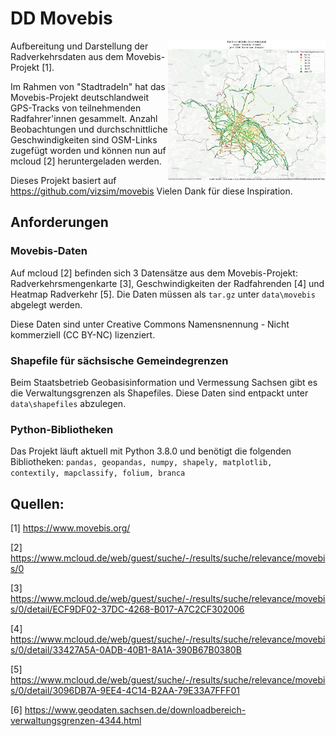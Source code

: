 # DD Movebis

<a href="https://raw.githubusercontent.com/Oi-sin/ddmovebis/main/assets/geschwindigkeiten_2020_25_Dresden.png"><img align="right" width="50%" src="assets/geschwindigkeiten_2020_25_Dresden.png" title="Sample output image" alt="2020 data for Dresden"></a>

Aufbereitung und Darstellung der Radverkehrsdaten aus dem Movebis-Projekt [1].

Im Rahmen von "Stadtradeln" hat das Movebis-Projekt deutschlandweit GPS-Tracks von teilnehmenden Radfahrer'innen gesammelt. Anzahl Beobachtungen und durchschnittliche Geschwindigkeiten sind OSM-Links zugefügt worden und können nun auf mcloud [2] heruntergeladen werden.

Dieses Projekt basiert auf https://github.com/vizsim/movebis Vielen Dank für diese Inspiration.

## Anforderungen

### Movebis-Daten

Auf mcloud [2] befinden sich 3 Datensätze aus dem Movebis-Projekt: Radverkehrsmengenkarte [3], Geschwindigkeiten der Radfahrenden [4] und Heatmap Radverkehr [5]. Die Daten müssen als `tar.gz` unter `data\movebis` abgelegt werden.

Diese Daten sind unter Creative Commons Namensnennung - Nicht kommerziell (CC BY-NC) lizenziert.

### Shapefile für sächsische Gemeindegrenzen

Beim Staatsbetrieb Geobasisinformation und Vermessung Sachsen gibt es die Verwaltungsgrenzen als Shapefiles. Diese Daten sind entpackt unter `data\shapefiles` abzulegen.

### Python-Bibliotheken

Das Projekt läuft aktuell mit Python 3.8.0 und benötigt die folgenden Bibliotheken: `pandas, geopandas, numpy, shapely, matplotlib, contextily, mapclassify, folium, branca`




## Quellen:

[1] https://www.movebis.org/

[2] https://www.mcloud.de/web/guest/suche/-/results/suche/relevance/movebis/0

[3] https://www.mcloud.de/web/guest/suche/-/results/suche/relevance/movebis/0/detail/ECF9DF02-37DC-4268-B017-A7C2CF302006

[4] https://www.mcloud.de/web/guest/suche/-/results/suche/relevance/movebis/0/detail/33427A5A-0ADB-40B1-8A1A-390B67B0380B

[5] https://www.mcloud.de/web/guest/suche/-/results/suche/relevance/movebis/0/detail/3096DB7A-9EE4-4C14-B2AA-79E33A7FFF01

[6] https://www.geodaten.sachsen.de/downloadbereich-verwaltungsgrenzen-4344.html